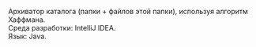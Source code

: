 Архиватор каталога (папки + файлов этой папки), используя алгоритм Хаффмана.                                               
Среда разработки: IntelliJ IDEA.                                                         
Язык: Java.
